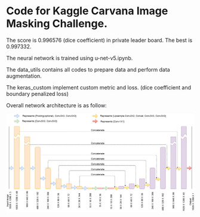 # Code for Kaggle Carvana Image Masking Challenge.

The score is 0.996576 (dice coefficient) in private leader board. The best is 0.997332.

The neural network is trained using u-net-v5.ipynb.

The data_utils contains all codes to prepare data and perform data augmentation. 

The keras_custom implement custom metric and loss. (dice coefficient and boundary penalized loss)

Overall network architecture is as follow:

![Network architecture][architecture]

[architecture]: architecture.png
